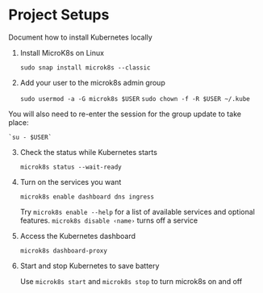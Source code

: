 # Project Setups

Document how to install Kubernetes locally

1. Install MicroK8s on Linux

    `sudo snap install microk8s --classic`

2. Add your user to the microk8s admin group

    `sudo usermod -a -G microk8s $USER`
    `sudo chown -f -R $USER ~/.kube`

You will also need to re-enter the session for the group update to take place:

    `su - $USER`

3. Check the status while Kubernetes starts

    `microk8s status --wait-ready`

4. Turn on the services you want

    `microk8s enable dashboard dns ingress`

    Try `microk8s enable --help` for a list of available services and optional features. `microk8s disable ‹name›` turns off a service

5. Access the Kubernetes dashboard

    `microk8s dashboard-proxy`

6. Start and stop Kubernetes to save battery 

    Use `microk8s start` and `microk8s stop` to turn microk8s on and off